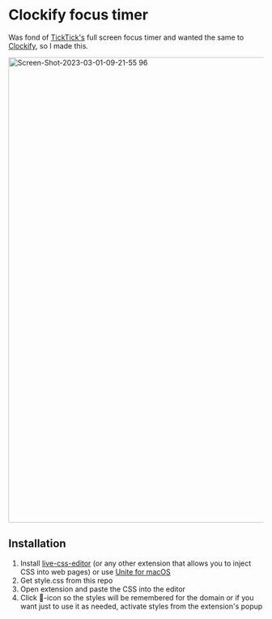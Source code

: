 # Clockify focus timer

Was fond of [TickTick's](https://ticktick.com) full screen focus timer and wanted the same to [Clockify](https://clockify.me/), so I made this.

<img width="920" alt="Screen-Shot-2023-03-01-09-21-55 96" src="https://user-images.githubusercontent.com/1534150/222077543-9015e5a8-92ed-4ffa-956c-d9c62355ab02.png">

## Installation

1. Install [live-css-editor](https://github.com/webextensions/live-css-editor) (or any other extension that allows you to inject CSS into web pages) or use [Unite for macOS](https://www.bzgapps.com/unite)
2. Get style.css from this repo
3. Open extension and paste the CSS into the editor
4. Click 📌-icon so the styles will be remembered for the domain or if you want just to use it as needed, activate styles from the extension's popup
